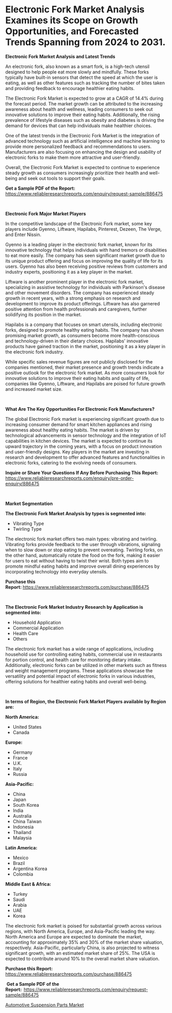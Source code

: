 <p><h1>Electronic Fork Market Analysis Examines its Scope on Growth Opportunities, and Forecasted Trends Spanning from 2024 to 2031.</h1></p><p><strong>Electronic Fork Market Analysis and Latest Trends</strong></p>
<p><p>An electronic fork, also known as a smart fork, is a high-tech utensil designed to help people eat more slowly and mindfully. These forks typically have built-in sensors that detect the speed at which the user is eating, as well as other features such as tracking the number of bites taken and providing feedback to encourage healthier eating habits.</p><p>The Electronic Fork Market is expected to grow at a CAGR of 14.4% during the forecast period. The market growth can be attributed to the increasing awareness about health and wellness, leading consumers to seek out innovative solutions to improve their eating habits. Additionally, the rising prevalence of lifestyle diseases such as obesity and diabetes is driving the demand for devices that can help individuals make healthier choices.</p><p>One of the latest trends in the Electronic Fork Market is the integration of advanced technology such as artificial intelligence and machine learning to provide more personalized feedback and recommendations to users. Manufacturers are also focusing on enhancing the design and usability of electronic forks to make them more attractive and user-friendly.</p><p>Overall, the Electronic Fork Market is expected to continue to experience steady growth as consumers increasingly prioritize their health and well-being and seek out tools to support their goals.</p></p>
<p><strong>Get a Sample PDF of the Report:&nbsp;</strong> <a href="https://www.reliableresearchreports.com/enquiry/request-sample/886475">https://www.reliableresearchreports.com/enquiry/request-sample/886475</a></p>
<p>&nbsp;</p>
<p><strong>Electronic Fork Major Market Players</strong></p>
<p><p>In the competitive landscape of the Electronic Fork market, some key players include Gyenno, Liftware, Hapilabs, Pinterest, Dezeen, The Verge, and Enter Nissin. </p><p>Gyenno is a leading player in the electronic fork market, known for its innovative technology that helps individuals with hand tremors or disabilities to eat more easily. The company has seen significant market growth due to its unique product offering and focus on improving the quality of life for its users. Gyenno has also been receiving positive reviews from customers and industry experts, positioning it as a key player in the market.</p><p>Liftware is another prominent player in the electronic fork market, specializing in assistive technology for individuals with Parkinson's disease and other movement disorders. The company has experienced steady growth in recent years, with a strong emphasis on research and development to improve its product offerings. Liftware has also garnered positive attention from health professionals and caregivers, further solidifying its position in the market.</p><p>Hapilabs is a company that focuses on smart utensils, including electronic forks, designed to promote healthy eating habits. The company has shown promising market growth, as consumers become more health-conscious and technology-driven in their dietary choices. Hapilabs' innovative products have gained traction in the market, positioning it as a key player in the electronic fork industry.</p><p>While specific sales revenue figures are not publicly disclosed for the companies mentioned, their market presence and growth trends indicate a positive outlook for the electronic fork market. As more consumers look for innovative solutions to improve their eating habits and quality of life, companies like Gyenno, Liftware, and Hapilabs are poised for future growth and increased market size.</p></p>
<p>&nbsp;</p>
<p><strong>What Are The Key Opportunities For Electronic Fork Manufacturers?</strong></p>
<p><p>The global Electronic Fork market is experiencing significant growth due to increasing consumer demand for smart kitchen appliances and rising awareness about healthy eating habits. The market is driven by technological advancements in sensor technology and the integration of IoT capabilities in kitchen devices. The market is expected to continue its upward trajectory in the coming years, with a focus on product innovation and user-friendly designs. Key players in the market are investing in research and development to offer advanced features and functionalities in electronic forks, catering to the evolving needs of consumers.</p></p>
<p><strong>Inquire or Share Your Questions If Any Before Purchasing This Report:</strong> <a href="https://www.reliableresearchreports.com/enquiry/pre-order-enquiry/886475">https://www.reliableresearchreports.com/enquiry/pre-order-enquiry/886475</a></p>
<p>&nbsp;</p>
<p><strong>Market Segmentation</strong></p>
<p><strong>The Electronic Fork Market Analysis by types is segmented into:</strong></p>
<p><ul><li>Vibrating Type</li><li>Twirling Type</li></ul></p>
<p><p>The electronic fork market offers two main types: vibrating and twirling. Vibrating forks provide feedback to the user through vibrations, signaling when to slow down or stop eating to prevent overeating. Twirling forks, on the other hand, automatically rotate the food on the fork, making it easier for users to eat without having to twist their wrist. Both types aim to promote mindful eating habits and improve overall dining experiences by incorporating technology into everyday utensils.</p></p>
<p><strong>Purchase this Report:&nbsp;</strong><a href="https://www.reliableresearchreports.com/purchase/886475">https://www.reliableresearchreports.com/purchase/886475</a></p>
<p>&nbsp;</p>
<p><strong>The Electronic Fork Market Industry Research by Application is segmented into:</strong></p>
<p><ul><li>Household Application</li><li>Commercial Application</li><li>Health Care</li><li>Others</li></ul></p>
<p><p>The electronic fork market has a wide range of applications, including household use for controlling eating habits, commercial use in restaurants for portion control, and health care for monitoring dietary intake. Additionally, electronic forks can be utilized in other markets such as fitness and weight management programs. These applications showcase the versatility and potential impact of electronic forks in various industries, offering solutions for healthier eating habits and overall well-being.</p></p>
<p>&nbsp;</p>
<p><strong>In terms of Region, the Electronic Fork Market Players available by Region are:</strong></p>
<p>
    <p> <strong> North America: </strong>
        <ul>
            <li>United States</li>
            <li>Canada</li>
        </ul>
        </p> 
    <p> <strong> Europe: </strong>
        <ul>
            <li>Germany</li>
            <li>France</li>
            <li>U.K.</li>
            <li>Italy</li>
            <li>Russia</li>
        </ul>
        </p> 
    <p> <strong> Asia-Pacific: </strong>
        <ul>
            <li>China</li>
            <li>Japan</li>
            <li>South Korea</li>
            <li>India</li>
            <li>Australia</li>
            <li>China Taiwan</li>
            <li>Indonesia</li>
            <li>Thailand</li>
            <li>Malaysia</li>
        </ul>
        </p> 
    <p> <strong> Latin America: </strong>
        <ul>
            <li>Mexico</li>
            <li>Brazil</li>
            <li>Argentina Korea</li>
            <li>Colombia</li>
        </ul>
        </p> 
    <p> <strong> Middle East & Africa: </strong>
        <ul>
            <li>Turkey</li>
            <li>Saudi</li>
            <li>Arabia</li>
            <li>UAE</li>
            <li>Korea</li>
        </ul>
    </p>
    </p>
<p><p>The electronic fork market is poised for substantial growth across various regions, with North America, Europe, and Asia-Pacific leading the way. North America and Europe are expected to dominate the market, accounting for approximately 35% and 30% of the market share valuation, respectively. Asia-Pacific, particularly China, is also projected to witness significant growth, with an estimated market share of 25%. The USA is expected to contribute around 10% to the overall market share valuation.</p></p>
<p><strong>Purchase this Report: </strong><a href="https://www.reliableresearchreports.com/purchase/886475">https://www.reliableresearchreports.com/purchase/886475</a></p>
<p>&nbsp;<strong>Get a Sample PDF of the Report:&nbsp;&nbsp;</strong><a href="https://www.reliableresearchreports.com/enquiry/request-sample/886475">https://www.reliableresearchreports.com/enquiry/request-sample/886475</a></p>
<p><strong></strong></p>
<p><p><a href="https://cute-banjo-8ca.notion.site/Automotive-Suspension-Parts-Market-Share-Market-New-Trends-Analysis-Report-By-Type-By-Application-aeb48948d4704408bd02689dfd8ea872">Automotive Suspension Parts Market</a></p></p>